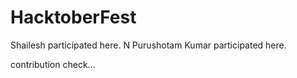 # HacktoberFest

Shailesh participated here.
N Purushotam Kumar participated here. 

contribution check...
